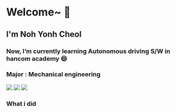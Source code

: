 # Welcome~ 👋
## I'm Noh Yonh Cheol

### Now, I’m currently learning Autonomous driving S/W in hancom academy 😄

### Major : Mechanical engineering

<img src="https://img.shields.io/badge/Python-3766AB?style=flat-square&logo=Python&logoColor=white"/></a>
<img src="https://img.shields.io/badge/C-A8B9CC?style=flat-square&logo=C&logoColor=white"/></a>
<img src="https://img.shields.io/badge/C++-00599C?style=flat-square&logo=c%2B%2B&logoColor=white"/></a>

### What i did

[1. 심리에 따른 투표 예측( 데이터 분석 )]:https://github.com/NOHYC/vote_prediction_from_Machiavellism_test

[2. 조선왕조실록에 나타난 왕의 특징 ( 자연어 키워드 분석 )]:https://github.com/NOHYC/Joseon_Dynasty

[3. 니가있는 그곳🏰은 어디야? ( CNN 모델 이용 서비스 구현 )]:https://github.com/NOHYC/Landmark_finder_using_CNN

[4. 카메라를 활용한 자율주행자동차 물체 인식 구현 ( YOLO,LANENET,강화학습 모델 적용 ) ]:https://github.com/NOHYC/final_project_self_driving





<!--
**NOHYC/NOHYC** is a ✨ _special_ ✨ repository because its `README.md` (this file) appears on your GitHub profile.

Here are some ideas to get you started:

- 🔭 I’m currently working on ...
- 🌱 I’m currently learning ...
- 👯 I’m looking to collaborate on ...
- 🤔 I’m looking for help with ...
- 💬 Ask me about ...
- 📫 How to reach me: ...
- 😄 Pronouns: ...
- ⚡ Fun fact: ...
-->
